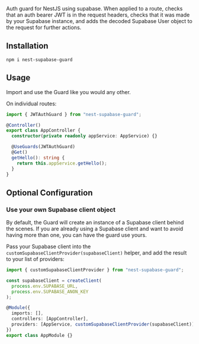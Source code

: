 Auth guard for NestJS using supabase. When applied to a route, checks that an auth bearer JWT is in the request headers, checks that it was made by your Supabase instance, and adds the decoded Supabase User object to the request for further actions.

## Installation

```shell
npm i nest-supabase-guard
```

## Usage

Import and use the Guard like you would any other.

On individual routes:

```typescript
import { JWTAuthGuard } from "nest-supabase-guard";

@Controller()
export class AppController {
  constructor(private readonly appService: AppService) {}

  @UseGuards(JWTAuthGuard)
  @Get()
  getHello(): string {
    return this.appService.getHello();
  }
}
```

## Optional Configuration

### Use your own Supabase client object

By default, the Guard will create an instance of a Supabase client behind the scenes. If you are already using a Supabase client and want to avoid having more than one, you can have the guard use yours.

Pass your Supabase client into the `customSupabaseClientProvider(supabaseClient)` helper, and add the result to your list of providers:

```typescript
import { customSupabaseClientProvider } from "nest-supabase-guard";

const supabaseClient = createClient(
  process.env.SUPABASE_URL,
  process.env.SUPABASE_ANON_KEY
);

@Module({
  imports: [],
  controllers: [AppController],
  providers: [AppService, customSupabaseClientProvider(supabaseClient)],
})
export class AppModule {}
```
